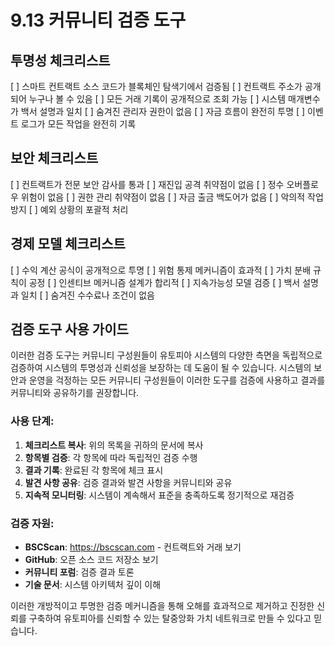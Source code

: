 # 9.13 커뮤니티 검증 도구

## 투명성 체크리스트
[ ] 스마트 컨트랙트 소스 코드가 블록체인 탐색기에서 검증됨
[ ] 컨트랙트 주소가 공개되어 누구나 볼 수 있음
[ ] 모든 거래 기록이 공개적으로 조회 가능
[ ] 시스템 매개변수가 백서 설명과 일치
[ ] 숨겨진 관리자 권한이 없음
[ ] 자금 흐름이 완전히 투명
[ ] 이벤트 로그가 모든 작업을 완전히 기록

## 보안 체크리스트
[ ] 컨트랙트가 전문 보안 감사를 통과
[ ] 재진입 공격 취약점이 없음
[ ] 정수 오버플로우 위험이 없음
[ ] 권한 관리 취약점이 없음
[ ] 자금 출금 백도어가 없음
[ ] 악의적 작업 방지
[ ] 예외 상황의 포괄적 처리

## 경제 모델 체크리스트
[ ] 수익 계산 공식이 공개적으로 투명
[ ] 위험 통제 메커니즘이 효과적
[ ] 가치 분배 규칙이 공정
[ ] 인센티브 메커니즘 설계가 합리적
[ ] 지속가능성 모델 검증
[ ] 백서 설명과 일치
[ ] 숨겨진 수수료나 조건이 없음

## 검증 도구 사용 가이드

이러한 검증 도구는 커뮤니티 구성원들이 유토피아 시스템의 다양한 측면을 독립적으로 검증하여 시스템의 투명성과 신뢰성을 보장하는 데 도움이 될 수 있습니다. 시스템의 보안과 운영을 걱정하는 모든 커뮤니티 구성원들이 이러한 도구를 검증에 사용하고 결과를 커뮤니티와 공유하기를 권장합니다.

### 사용 단계:

1. **체크리스트 복사**: 위의 목록을 귀하의 문서에 복사
2. **항목별 검증**: 각 항목에 따라 독립적인 검증 수행
3. **결과 기록**: 완료된 각 항목에 체크 표시
4. **발견 사항 공유**: 검증 결과와 발견 사항을 커뮤니티와 공유
5. **지속적 모니터링**: 시스템이 계속해서 표준을 충족하도록 정기적으로 재검증

### 검증 자원:

- **BSCScan**: https://bscscan.com - 컨트랙트와 거래 보기
- **GitHub**: 오픈 소스 코드 저장소 보기
- **커뮤니티 포럼**: 검증 결과 토론
- **기술 문서**: 시스템 아키텍처 깊이 이해

이러한 개방적이고 투명한 검증 메커니즘을 통해 오해를 효과적으로 제거하고 진정한 신뢰를 구축하여 유토피아를 신뢰할 수 있는 탈중앙화 가치 네트워크로 만들 수 있다고 믿습니다.
